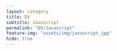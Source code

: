 ```yaml
---
layout: category
title: DV
subtitle: Javascript
permalink: "DV/Javascript"
feature-img: "assets/img/javascript.jpg"
hide: true
---
```

